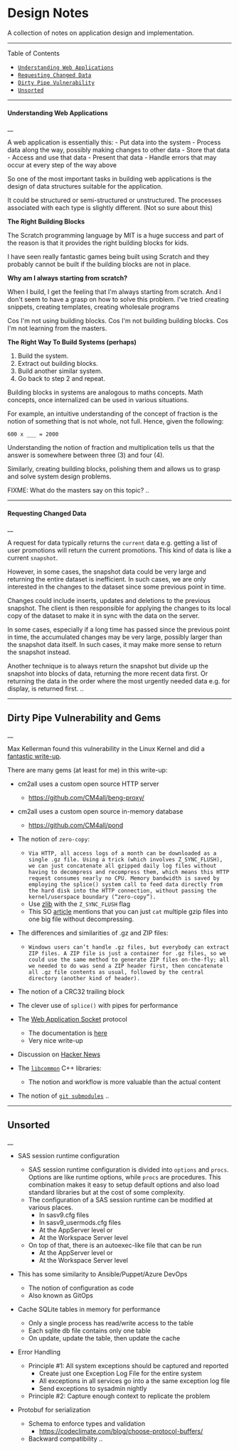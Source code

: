 # Design Notes

A collection of notes on application design and implementation.

----
Table of Contents
- [`Understanding Web Applications`](#1)
- [`Requesting Changed Data`](#2)
- [`Dirty Pipe Vulnerability`](#3)
- [`Unsorted`](#4)


----
<a name="1"></a>
#### Understanding Web Applications

__

A web application is essentially this:
    - Put data into the system
    - Process data along the way, possibly making changes to other data
    - Store that data
    - Access and use that data
    - Present that data
    - Handle errors that may occur at every step of the way above

So one of the most important tasks in building web applications is the
design of data structures suitable for the application.

It could be structured or semi-structured or unstructured. The processes
associated with each type is slightly different. (Not so sure about
this)


**The Right Building Blocks**

The Scratch programming language by MIT is a huge success and part of
the reason is that it provides the right building blocks for kids.

I have seen really fantastic games being built using Scratch and they
probably cannot be built if the building blocks are not in place.


**Why am I always starting from scratch?**

When I build, I get the feeling that I'm always starting from scratch.
And I don't seem to have a grasp on how to solve this problem. I've
tried creating snippets, creating templates, creating wholesale programs

Cos I'm not using building blocks. Cos I'm not building building blocks.
Cos I'm not learning from the masters.


**The Right Way To Build Systems (perhaps)**

1. Build the system.
2. Extract out building blocks.
3. Build another similar system.
4. Go back to step 2 and repeat.

Building blocks in systems are analogous to maths concepts. Math
concepts, once internalized can be used in various situations.

For example, an intuitive understanding of the concept of fraction is
the notion of something that is not whole, not full. Hence, given the
following:

    600 x ___ = 2000

Understanding the notion of fraction and multiplication tells us that
the answer is somewhere between three (3) and four (4).

Similarly, creating building blocks, polishing them and allows us to
grasp and solve system design problems.

FIXME: What do the masters say on this topic?
..

----
<a name="2"></a>
#### Requesting Changed Data

__

A request for data typically returns the `current` data e.g. getting a
list of user promotions will return the current promotions. This kind of
data is like a current `snapshot`.

However, in some cases, the snapshot data could be very large and
returning the entire dataset is inefficient. In such cases, we are only
interested in the changes to the dataset since some previous point in
time.

Changes could include inserts, updates and deletions to the previous
snapshot. The client is then responsible for applying the changes to its
local copy of the dataset to make it in sync with the data on the
server.

In some cases, especially if a long time has passed since the previous
point in time, the accumulated changes may be very large, possibly
larger than the snapshot data itself. In such cases, it may make more
sense to return the snapshot instead.

Another technique is to always return the snapshot but divide up the
snapshot into blocks of data, returning the more recent data first. Or
returning the data in the order where the most urgently needed data e.g.
for display, is returned first.
..

----
<a id="3"></a>
## Dirty Pipe Vulnerability and Gems

__

Max Kellerman found this vulnerability in the Linux Kernel and did a
[fantastic write-up](https://dirtypipe.cm4all.com/).

There are many gems (at least for me) in this write-up:

- cm2all uses a custom open source HTTP server
    - https://github.com/CM4all/beng-proxy/

- cm2all uses a custom open source in-memory database
    - https://github.com/CM4all/pond

- The notion of `zero-copy`:
    - `Via HTTP, all access logs of a month can be downloaded as a single
      .gz file. Using a trick (which involves Z_SYNC_FLUSH), we can just
      concatenate all gzipped daily log files without having to
      decompress and recompress them, which means this HTTP request
      consumes nearly no CPU. Memory bandwidth is saved by employing the
      splice() system call to feed data directly from the hard disk into
      the HTTP connection, without passing the kernel/userspace boundary
      (“zero-copy”).`
    - Use [zlib](https://www.bolet.org/~pornin/deflate-flush-fr.html)
      with the `Z_SYNC_FLUSH` flag
    - This SO [article](https://stackoverflow.com/questions/8005114)
      mentions that you can just `cat` multiple gzip files into one big
      file without decompressing.

- The differences and similarities of .gz and ZIP files:
    - `Windows users can’t handle .gz files, but everybody can extract
      ZIP files. A ZIP file is just a container for .gz files, so we
      could use the same method to generate ZIP files on-the-fly; all we
      needed to do was send a ZIP header first, then concatenate all .gz
      file contents as usual, followed by the central directory (another
      kind of header).`

- The notion of a CRC32 trailing block

- The clever use of `splice()` with pipes for performance

- The [Web Application Socket](https://github.com/CM4all/libwas/)
  protocol
    - The documentation is [here](https://libwas.readthedocs.io/en/latest/)
    - Very nice write-up

- Discussion on [Hacker News](https://news.ycombinator.com/item?id=30586740)

- The [`libcommon`](https://github.com/CM4all/libcommon) C++ libraries:
    - The notion and workflow is more valuable than the actual content

- The notion of [`git submodules`](https://git-scm.com/book/en/v2/Git-Tools-Submodules)
..


----
<a id="999"></a>
## Unsorted

__

- SAS session runtime configuration

    - SAS session runtime configuration is divided into `options` and `procs`. Options are like runtime options, while `procs` are procedures. This combination makes it easy to setup default options and also load standard libraries but at the cost of some complexity.
    - The configuration of a SAS session runtime can be modified at
      various places.
        - In sasv9.cfg files
        - In sasv9_usermods.cfg files
        - At the AppServer level or
        - At the Workspace Server level
    - On top of that, there is an autoexec-like file that can be run
        - At the AppServer level or
        - At the Workspace Server level

- This has some similarity to Ansible/Puppet/Azure DevOps
    - The notion of configuration as code
    - Also known as GitOps

- Cache SQLite tables in memory for performance
    - Only a single process has read/write access to the table
    - Each sqlite db file contains only one table
    - On update, update the table, then update the cache

- Error Handling
    - Principle #1: All system exceptions should be captured and reported
        - Create just one Exception Log File for the entire system
        - All exceptions in all services go into a the same exception log file
        - Send exceptions to sysadmin nightly
    - Principle #2: Capture enough context to replicate the problem

- Protobuf for serialization
    - Schema to enforce types and validation
        - https://codeclimate.com/blog/choose-protocol-buffers/
    - Backward compatibility
..


